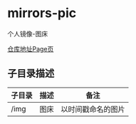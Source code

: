 # mirrors-pic
个人镜像-图床

[仓库地址Page页](https://gitee.com/zhongshijie/mirrors-pic/pages)

## 子目录描述
子目录|描述|备注
--|--|--
/img|图床| 以时间戳命名的图片
